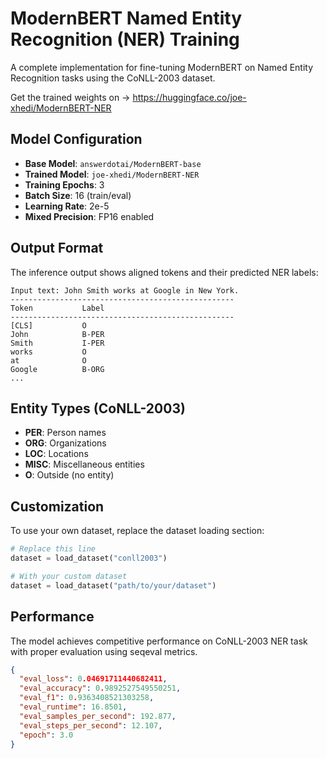 # ModernBERT Named Entity Recognition (NER) Training

A complete implementation for fine-tuning ModernBERT on Named Entity Recognition tasks using the CoNLL-2003 dataset.

Get the trained weights on -> https://huggingface.co/joe-xhedi/ModernBERT-NER

## Model Configuration

- **Base Model**: `answerdotai/ModernBERT-base`
- **Trained Model**: `joe-xhedi/ModernBERT-NER`
- **Training Epochs**: 3
- **Batch Size**: 16 (train/eval)
- **Learning Rate**: 2e-5
- **Mixed Precision**: FP16 enabled

## Output Format

The inference output shows aligned tokens and their predicted NER labels:

```
Input text: John Smith works at Google in New York.
--------------------------------------------------
Token           Label
--------------------------------------------------
[CLS]           O
John            B-PER
Smith           I-PER
works           O
at              O
Google          B-ORG
...
```

## Entity Types (CoNLL-2003)

- **PER**: Person names
- **ORG**: Organizations
- **LOC**: Locations
- **MISC**: Miscellaneous entities
- **O**: Outside (no entity)

## Customization

To use your own dataset, replace the dataset loading section:

```python
# Replace this line
dataset = load_dataset("conll2003")

# With your custom dataset
dataset = load_dataset("path/to/your/dataset")
```

## Performance

The model achieves competitive performance on CoNLL-2003 NER task with proper evaluation using seqeval metrics.

```json
{
  "eval_loss": 0.04691711440682411,
  "eval_accuracy": 0.9892527549550251,
  "eval_f1": 0.9363408521303258,
  "eval_runtime": 16.8501,
  "eval_samples_per_second": 192.877,
  "eval_steps_per_second": 12.107,
  "epoch": 3.0
}
```
